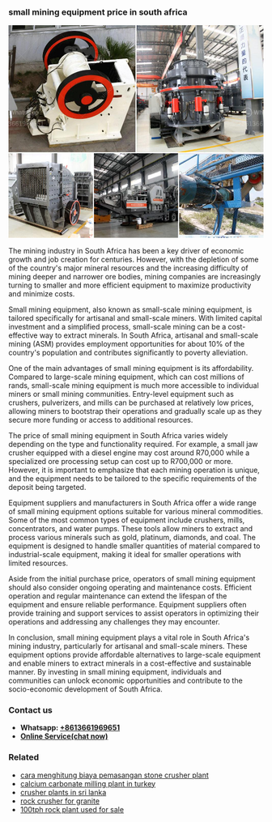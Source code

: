 <h3>small mining equipment price in south africa</h3><img src='1708663645.jpg' alt=''><p>The mining industry in South Africa has been a key driver of economic growth and job creation for centuries. However, with the depletion of some of the country's major mineral resources and the increasing difficulty of mining deeper and narrower ore bodies, mining companies are increasingly turning to smaller and more efficient equipment to maximize productivity and minimize costs.</p><p>Small mining equipment, also known as small-scale mining equipment, is tailored specifically for artisanal and small-scale miners. With limited capital investment and a simplified process, small-scale mining can be a cost-effective way to extract minerals. In South Africa, artisanal and small-scale mining (ASM) provides employment opportunities for about 10% of the country's population and contributes significantly to poverty alleviation.</p><p>One of the main advantages of small mining equipment is its affordability. Compared to large-scale mining equipment, which can cost millions of rands, small-scale mining equipment is much more accessible to individual miners or small mining communities. Entry-level equipment such as crushers, pulverizers, and mills can be purchased at relatively low prices, allowing miners to bootstrap their operations and gradually scale up as they secure more funding or access to additional resources.</p><p>The price of small mining equipment in South Africa varies widely depending on the type and functionality required. For example, a small jaw crusher equipped with a diesel engine may cost around R70,000 while a specialized ore processing setup can cost up to R700,000 or more. However, it is important to emphasize that each mining operation is unique, and the equipment needs to be tailored to the specific requirements of the deposit being targeted.</p><p>Equipment suppliers and manufacturers in South Africa offer a wide range of small mining equipment options suitable for various mineral commodities. Some of the most common types of equipment include crushers, mills, concentrators, and water pumps. These tools allow miners to extract and process various minerals such as gold, platinum, diamonds, and coal. The equipment is designed to handle smaller quantities of material compared to industrial-scale equipment, making it ideal for smaller operations with limited resources.</p><p>Aside from the initial purchase price, operators of small mining equipment should also consider ongoing operating and maintenance costs. Efficient operation and regular maintenance can extend the lifespan of the equipment and ensure reliable performance. Equipment suppliers often provide training and support services to assist operators in optimizing their operations and addressing any challenges they may encounter.</p><p>In conclusion, small mining equipment plays a vital role in South Africa's mining industry, particularly for artisanal and small-scale miners. These equipment options provide affordable alternatives to large-scale equipment and enable miners to extract minerals in a cost-effective and sustainable manner. By investing in small mining equipment, individuals and communities can unlock economic opportunities and contribute to the socio-economic development of South Africa.</p><h3>Contact us</h3><ul><li><strong>Whatsapp:&nbsp;<a href="https://wa.me/8613661969651">+8613661969651</a></strong></li><li><a href="https://swt.shibang-china.com/?git&amp;zhl&amp;small mining equipment price in south africa"><strong>Online Service(chat now)</strong></a></li></ul><h3>Related</h3><ul><li><a href='cara menghitung biaya pemasangan stone crusher plant.md'>cara menghitung biaya pemasangan stone crusher plant</a></li><li><a href='calcium carbonate milling plant in turkey.md'>calcium carbonate milling plant in turkey</a></li><li><a href='crusher plants in sri lanka.md'>crusher plants in sri lanka</a></li><li><a href='rock crusher for granite.md'>rock crusher for granite</a></li><li><a href='100tph rock plant used for sale.md'>100tph rock plant used for sale</a></li></ul>